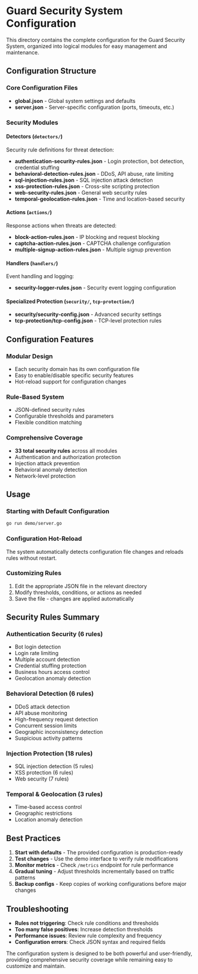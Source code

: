 # Guard Security System Configuration

This directory contains the complete configuration for the Guard Security System, organized into logical modules for easy management and maintenance.

## Configuration Structure

### Core Configuration Files
- **global.json** - Global system settings and defaults
- **server.json** - Server-specific configuration (ports, timeouts, etc.)

### Security Modules

#### Detectors (`detectors/`)
Security rule definitions for threat detection:
- **authentication-security-rules.json** - Login protection, bot detection, credential stuffing
- **behavioral-detection-rules.json** - DDoS, API abuse, rate limiting
- **sql-injection-rules.json** - SQL injection attack detection
- **xss-protection-rules.json** - Cross-site scripting protection
- **web-security-rules.json** - General web security rules
- **temporal-geolocation-rules.json** - Time and location-based security

#### Actions (`actions/`)
Response actions when threats are detected:
- **block-action-rules.json** - IP blocking and request blocking
- **captcha-action-rules.json** - CAPTCHA challenge configuration
- **multiple-signup-action-rules.json** - Multiple signup prevention

#### Handlers (`handlers/`)
Event handling and logging:
- **security-logger-rules.json** - Security event logging configuration

#### Specialized Protection (`security/`, `tcp-protection/`)
- **security/security-config.json** - Advanced security settings
- **tcp-protection/tcp-config.json** - TCP-level protection rules

## Configuration Features

### Modular Design
- Each security domain has its own configuration file
- Easy to enable/disable specific security features
- Hot-reload support for configuration changes

### Rule-Based System
- JSON-defined security rules
- Configurable thresholds and parameters
- Flexible condition matching

### Comprehensive Coverage
- **33 total security rules** across all modules
- Authentication and authorization protection
- Injection attack prevention
- Behavioral anomaly detection
- Network-level protection

## Usage

### Starting with Default Configuration
```bash
go run demo/server.go
```

### Configuration Hot-Reload
The system automatically detects configuration file changes and reloads rules without restart.

### Customizing Rules
1. Edit the appropriate JSON file in the relevant directory
2. Modify thresholds, conditions, or actions as needed
3. Save the file - changes are applied automatically

## Security Rules Summary

### Authentication Security (6 rules)
- Bot login detection
- Login rate limiting
- Multiple account detection
- Credential stuffing protection
- Business hours access control
- Geolocation anomaly detection

### Behavioral Detection (6 rules)
- DDoS attack detection
- API abuse monitoring
- High-frequency request detection
- Concurrent session limits
- Geographic inconsistency detection
- Suspicious activity patterns

### Injection Protection (18 rules)
- SQL injection detection (5 rules)
- XSS protection (6 rules)
- Web security (7 rules)

### Temporal & Geolocation (3 rules)
- Time-based access control
- Geographic restrictions
- Location anomaly detection

## Best Practices

1. **Start with defaults** - The provided configuration is production-ready
2. **Test changes** - Use the demo interface to verify rule modifications
3. **Monitor metrics** - Check `/metrics` endpoint for rule performance
4. **Gradual tuning** - Adjust thresholds incrementally based on traffic patterns
5. **Backup configs** - Keep copies of working configurations before major changes

## Troubleshooting

- **Rules not triggering**: Check rule conditions and thresholds
- **Too many false positives**: Increase detection thresholds
- **Performance issues**: Review rule complexity and frequency
- **Configuration errors**: Check JSON syntax and required fields

The configuration system is designed to be both powerful and user-friendly, providing comprehensive security coverage while remaining easy to customize and maintain.
